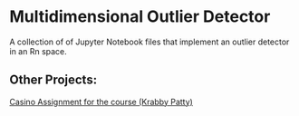 # Multidimensional Outlier Detector
A collection of of Jupyter Notebook files that implement an outlier detector in an Rn space.

## Other Projects:
[Casino Assignment for the course (Krabby Patty)](https://github.com/Sean-Ker/data_patty_hunter)
